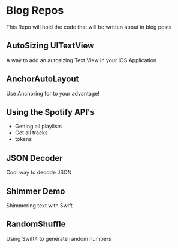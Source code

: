 # Blog Repos
This Repo will hold the code that will be written about in blog posts

## AutoSizing UITextView
A way to add an autosizing Text View in your iOS Application

## AnchorAutoLayout
Use Anchoring for to your advantage!

## Using the Spotify API's
- Getting all playlists
- Get all tracks
- tokens

## JSON Decoder
Cool way to decode JSON

## Shimmer Demo
Shimmering text with Swift

## RandomShuffle
Using Swift4 to generate random numbers
